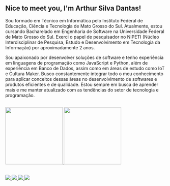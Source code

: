  ## Nice to meet you, I'm Arthur Silva Dantas!

Sou formado em Técnico em Informática pelo Instituto Federal de Educação, Ciência e Tecnologia de Mato Grosso do Sul. Atualmente, estou cursando Bacharelado em Engenharia de Software na Universidade Federal de Mato Grosso do Sul. Exerci o papel de pesquisador no NIPETI (Núcleo Interdisciplinar de Pesquisa, Estudo e Desenvolvimento em Tecnologia da Informação) por aproximadamente 2 anos.

Sou apaixonado por desenvolver soluções de software e tenho experiência em linguagens de programação como JavaScript e Python, além de experiência em Banco de Dados, assim como em áreas de estudo como IoT e Cultura Maker. Busco constantemente integrar todo o meu conhecimento para aplicar conceitos dessas áreas no desenvolvimento de softwares e produtos eficientes e de qualidade. Estou sempre em busca de aprender mais e me manter atualizado com as tendências do setor de tecnologia e programação.


##

<div>
  <a href="https://github.com/Arthur-SD15">
  <img height="180em" src="https://github-readme-stats.vercel.app/api?username=Arthur-SD15&show_icons=true&theme=algolia"/>
  <img height="180em" src="https://github-readme-stats.vercel.app/api/top-langs/?username=Arthur-SD15&layout=compact&theme=algolia"/>
</div>                                                                                                                           
 
##
 
<div>
   <a href="mailto:contato.arthursilvadantas13@gmail.com">
    <img src="https://img.shields.io/badge/-Gmail-red?style=for-the-badge&amp;logo=gmail&amp;logoColor=white" style="max-width: 100%;">
   </a>
   <a href="https://www.linkedin.com/in/arthur-SD15">
    <img src="https://img.shields.io/badge/-LinkedIn-%230077B5?style=for-the-badge&amp;logo=linkedin&amp;logoColor=white" style="max-width: 100%;">
   </a>
   <a href="https://www.instagram.com/_arthursilva7/">
    <img src="https://img.shields.io/badge/-Instagram-%23E4405F?style=for-the-badge&logo=instagram&logoColor=white" style="max-width: 100%;">
   </a>
   <a href="http://www.arthursd.blog/">
    <img src="https://img.shields.io/badge/-Website-%23444444?style=for-the-badge&logo=internet-explorer&logoColor=white" style="max-width: 100%;">
   </a>
</div>
